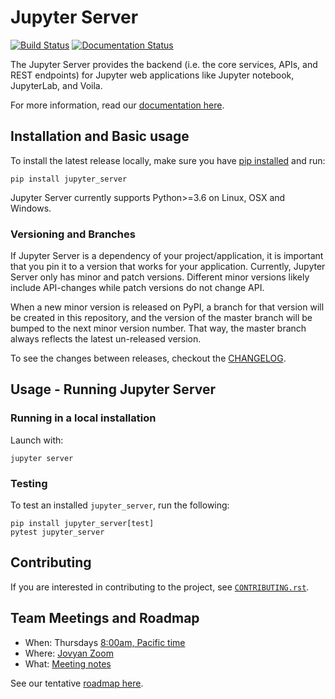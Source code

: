 # Jupyter Server

[![Build Status](https://github.com/jupyter/jupyter_server/workflows/CI/badge.svg?query=branch%3Amaster++)](https://github.com/jupyter-server/jupyter_server/actions?query=branch%3Amaster++)
[![Documentation Status](https://readthedocs.org/projects/jupyter-server/badge/?version=latest)](http://jupyter-server.readthedocs.io/en/latest/?badge=latest)

The Jupyter Server provides the backend (i.e. the core services, APIs, and REST endpoints) for Jupyter web applications like Jupyter notebook, JupyterLab, and Voila.

For more information, read our [documentation here](http://jupyter-server.readthedocs.io/en/latest/?badge=latest).

## Installation and Basic usage

To install the latest release locally, make sure you have
[pip installed](https://pip.readthedocs.io/en/stable/installing/) and run:

    pip install jupyter_server

Jupyter Server currently supports Python>=3.6 on Linux, OSX and Windows.

### Versioning and Branches

If Jupyter Server is a dependency of your project/application, it is important that you pin it to a version that works for your application. Currently, Jupyter Server only has minor and patch versions. Different minor versions likely include API-changes while patch versions do not change API.

When a new minor version is released on PyPI, a branch for that version will be created in this repository, and the version of the master branch will be bumped to the next minor version number. That way, the master branch always reflects the latest un-released version.

To see the changes between releases, checkout the [CHANGELOG](https://github.com/jupyter/jupyter_server/blob/master/CHANGELOG.md).


## Usage - Running Jupyter Server

### Running in a local installation

Launch with:

    jupyter server

### Testing

To test an installed `jupyter_server`, run the following:

    pip install jupyter_server[test]
    pytest jupyter_server

## Contributing

If you are interested in contributing to the project, see [`CONTRIBUTING.rst`](CONTRIBUTING.rst).

## Team Meetings and Roadmap

* When: Thursdays [8:00am, Pacific time](https://www.thetimezoneconverter.com/?t=8%3A00%20am&tz=San%20Francisco&)
* Where: [Jovyan Zoom](https://zoom.us/my/jovyan?pwd=c0JZTHlNdS9Sek9vdzR3aTJ4SzFTQT09)
* What: [Meeting notes](https://github.com/jupyter/jupyter_server/issues/126)

See our tentative [roadmap here](https://github.com/jupyter/jupyter_server/issues/127).
